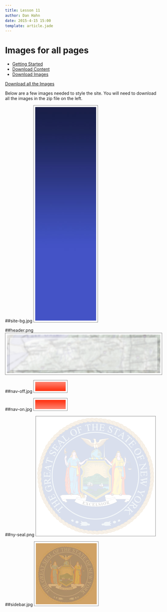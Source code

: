 ```yaml
---
title: Lesson 11
author: Dan Hahn
date: 2015-4-15 15:00
template: article.jade
---
```


# Images for all pages

* [Getting Started]()
* [Download Content](content.html)
* [Download Images](images.html)

<a href="images.zip" class="btn">Download all the Images</a>

Below are a few images needed to style the site.  You will need to download all the images in the zip file on the left.

##site-bg.jpg
![](images-final/site-bg.jpg)

##header.png
![](images-final/header.png)

##nav-off.jpg
![](images-final/nav-off.jpg)

##nav-on.jpg
![](images-final/nav-on.jpg)

##ny-seal.png
![](images-final/ny-seal.png)

##sidebar.jpg
![](images-final/sidebar.jpg)

<style>
img {
	border: 1px solid gray;
	padding: 5px;
}
</style>